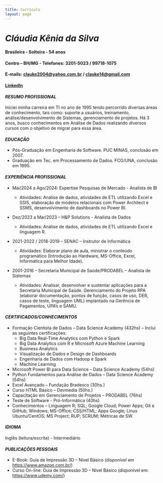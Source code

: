 ```yaml
---
title: Currículo
layout: page
---
```


# *Cláudia Kênia da Silva*

#### Brasileira - Solteira - 54 anos								
#### Centro – BH/MG - Telefones: 3201-5023 / 99718-1075				
#### E-mails: clauke2004@yahoo.com.br / clauke14@gmail.com
#### [LinkedIn](https://www.linkedin.com/in/claudia-kenia/)


#### *RESUMO PROFISSIONAL*
Iniciei minha carreira em TI no ano de 1995 tendo percorrido diversas áreas de conhecimento, tais como: suporte a usuários, treinamento, análise/desenvolvimento de Sistemas, gerenciamento de projetos. Há 3 anos, busco conhecimentos em Análise de Dados realizando diversos cursos com o objetivo de migrar para essa área.

#### *EDUCAÇÃO*
* Pós-Graduação em Engenharia de Software. PUC MINAS, conclusão em 2007.
* Graduação em Tec. em Processamento de Dados. FCG/UNA, conclusão em 1995.


#### *EXPERIÊNCIA PROFISSIONAL*
* Mai/2024 a Ago/2024: Expertise Pesquisas de Mercado - Analista de BI
  * Atividades: Análise de dados, atividades de ETL utilizando Excel e SSIS, elaboração de modelos relacionais com Power Architect e SSMS, desenvolvimento de dashboards no Power BI.

* Dez/2023 a Mar/2023 – H&P Solutions - Analista de Dados
  * Atividades: Análise de dados, atividades de ETL utilizando Excel e linguagem R.

* 2021-2022 / 2018-2019 – SENAC – Instrutor de Informática
  * Atividades: Elaborar plano de aula, ministrar o conteúdo programático (Introdução ao Hardware, MS-Office, Excel, Informática para Melhor Idade).

* 2001-2016 – Secretaria Municipal de Saúde/PRODABEL – Analista de Sistemas
  * Atividades: Analisar, desenvolver e sustentar aplicações para a Secretaria Municipal de Saúde. Gerenciamento do Projeto RPA (elaborar documentação, pontos de função, casos de uso, DER, casos de teste, linguagem UML) implantado na Gerência de Pagamentos, UPA’s e SAMU.


#### *CERTIFICADOS/CONHECIMENTOS*
* Formação Cientista de Dados – Data Science Academy (432hs) – Inclui as seguintes certificações:
  * Big Data Real-Time Analytics com Python e Spark
  * Big Data Analytics com R e Microsoft Azure Machine Learning
  * Business Analytics
  * Visualização de Dados e Design de Dashboards
  * Engenharia de Dados com Hadoop e Spark
  * Machine Learning
* Microsoft Power BI para Data Science – Data Science Academy (54hs)
* Python Fundamentos para Análise de Dados – Data Science Academy (54hs)
* Excel Avançado – Fundação Bradesco (30hs.)
* Curso HTML Básico – Devmedia (50hs.)
* Capacitação em Gerenciamento de Projetos – PRODABEL (76hs)
* Teste de Software - Pró-Informática (40hs)
* Conhecimentos – Linguagem R; SQL; Google Cloud; Power Apps; Git e GitHub; Windows; MS-Office; CSS/HTML; Apps Google; Linux Ubuntu/CentOS; MS Project; RUP; SCRUM; Métricas de SW.

#### *IDIOMA*
Inglês (leitura/escrita) - Intermediário

#### *PUBLICAÇÕES PESSOAIS*
* E-Book: Guia de Impressão 3D – Nível Básico (disponível em https://www.amazon.com.br/)
* Curso On-line: Guia de Impressão 3D – Nível Básico (disponível em: https://www.udemy.com/)